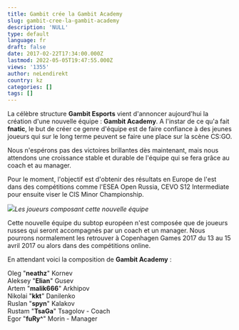 ```yaml
---
title: Gambit crée la Gambit Academy
slug: gambit-cree-la-gambit-academy
description: 'NULL'
type: default
language: fr
draft: false
date: 2017-02-22T17:34:00.000Z
lastmod: 2022-05-05T19:47:55.000Z
views: '1355'
author: neLendirekt
country: kz
categories: []
tags: []
---
```

La célèbre structure **Gambit Esports** vient d'annoncer aujourd'hui la création d'une nouvelle équipe : **Gambit Academy**. A l'instar de ce qu'a fait **fnatic**, le but de créer ce genre d'équipe est de faire confiance à des jeunes joueurs qui sur le long terme peuvent se faire une place sur la scène CS:GO.

Nous n'espérons pas des victoires brillantes dès maintenant, mais nous attendons une croissance stable et durable de l'équipe qui se fera grâce au coach et au manager. 

Pour le moment, l'objectif est d'obtenir des résultats en Europe de l'est dans des compétitions comme l'ESEA Open Russia, CEVO S12 Intermediate pour ensuite viser le CIS Minor Championship. 

![](/storage/images/58adc7add95a4_gambit-academypng.png)_Les joueurs composant cette nouvelle équipe_

Cette nouvelle équipe du subtop européen n'est composée que de joueurs russes qui seront accompagnés par un coach et un manager. Nous pourrons normalement les retrouver à Copenhagen Games 2017 du 13 au 15 avril 2017 ou alors dans des compétitions online.

En attendant voici la composition de **Gambit Academy** :

Oleg "**neathz**" Kornev  
Aleksey "**Elian**" Gusev  
Artem "**malik666**" Arkhipov  
Nikolai "**kkt**" Danilenko  
Ruslan "**spyn**" Kalakov  
Rustam "**TsaGa**" Tsagolov - Coach  
Egor "**fuRy^**" Morin - Manager
